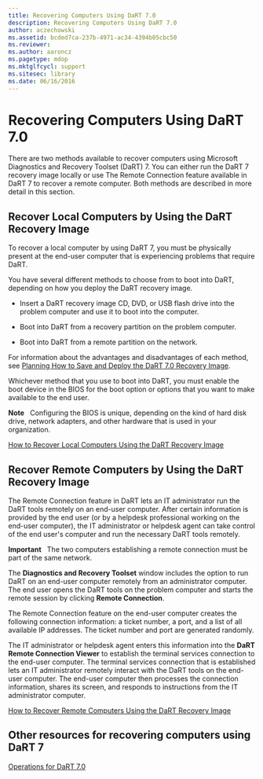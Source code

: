 ```yaml
---
title: Recovering Computers Using DaRT 7.0
description: Recovering Computers Using DaRT 7.0
author: aczechowski
ms.assetid: bcded7ca-237b-4971-ac34-4394b05cbc50
ms.reviewer:
ms.author: aaroncz
ms.pagetype: mdop
ms.mktglfcycl: support
ms.sitesec: library
ms.date: 06/16/2016
---
```



# Recovering Computers Using DaRT 7.0


There are two methods available to recover computers using Microsoft Diagnostics and Recovery Toolset (DaRT) 7. You can either run the DaRT 7 recovery image locally or use The Remote Connection feature available in DaRT 7 to recover a remote computer. Both methods are described in more detail in this section.

## Recover Local Computers by Using the DaRT Recovery Image


To recover a local computer by using DaRT 7, you must be physically present at the end-user computer that is experiencing problems that require DaRT.

You have several different methods to choose from to boot into DaRT, depending on how you deploy the DaRT recovery image.

-   Insert a DaRT recovery image CD, DVD, or USB flash drive into the problem computer and use it to boot into the computer.

-   Boot into DaRT from a recovery partition on the problem computer.

-   Boot into DaRT from a remote partition on the network.

For information about the advantages and disadvantages of each method, see [Planning How to Save and Deploy the DaRT 7.0 Recovery Image](planning-how-to-save-and-deploy-the-dart-70-recovery-image.md).

Whichever method that you use to boot into DaRT, you must enable the boot device in the BIOS for the boot option or options that you want to make available to the end user.

**Note**  
Configuring the BIOS is unique, depending on the kind of hard disk drive, network adapters, and other hardware that is used in your organization.



[How to Recover Local Computers Using the DaRT Recovery Image](how-to-recover-local-computers-using-the-dart-recovery-image-dart-7.md)

## Recover Remote Computers by Using the DaRT Recovery Image


The Remote Connection feature in DaRT lets an IT administrator run the DaRT tools remotely on an end-user computer. After certain information is provided by the end user (or by a helpdesk professional working on the end-user computer), the IT administrator or helpdesk agent can take control of the end user's computer and run the necessary DaRT tools remotely.

**Important**  
The two computers establishing a remote connection must be part of the same network.



The **Diagnostics and Recovery Toolset** window includes the option to run DaRT on an end-user computer remotely from an administrator computer. The end user opens the DaRT tools on the problem computer and starts the remote session by clicking **Remote Connection**.

The Remote Connection feature on the end-user computer creates the following connection information: a ticket number, a port, and a list of all available IP addresses. The ticket number and port are generated randomly.

The IT administrator or helpdesk agent enters this information into the **DaRT Remote Connection Viewer** to establish the terminal services connection to the end-user computer. The terminal services connection that is established lets an IT administrator remotely interact with the DaRT tools on the end-user computer. The end-user computer then processes the connection information, shares its screen, and responds to instructions from the IT administrator computer.

[How to Recover Remote Computers Using the DaRT Recovery Image](how-to-recover-remote-computers-using-the-dart-recovery-image-dart-7.md)

## Other resources for recovering computers using DaRT 7


[Operations for DaRT 7.0](operations-for-dart-70-new-ia.md)









